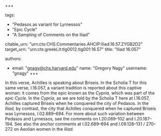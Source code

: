 +++

tags:
- "Pedasos as variant for Lyrnessos"
- "Epic Cycle"
- "A Sampling of Comments on the Iliad"

citable_urn: "urn:cts:CHS:Commentaries.AHCIP:Iliad.16.57.ZYGB2D2"
target_urn: "urn:cts:greekLit:tlg0012.tlg001:16.57"
title: "Iliad 16.057"

authors:
- email: "gnagy@chs.harvard.edu"
  name: "Gregory Nagy"
  username: "gnagy"
+++

<p>In this verse, Achilles is speaking about Briseis. In the Scholia T for this same verse, I.16.057, a variant tradition is reported about this captive woman: it comes from the epic known as the <em>Cypria,</em> which was part of the <em>epic Cycle</em>. In the <em>Cypria</em>, as we are told by the Scholia T here at I.16.057, Achilles captured Briseis when he conquered the city of Pedasos. In the <em>Iliad,</em> by contrast, the city that Achilles conquered when he captured Briseis was Lyrnessos, I.02.689–694. For more about such variation between Pedasos and Lyrnessos, see the comments on I.20.089–102 and I.20.187–194. See also the anchor comments at I.02.689–694 and I.09.128–131 / 270–272 on Aeolian women in the <em>Iliad.</em></p>